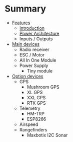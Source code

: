 # Summary

* [Features](README.md)
  * [Introduction](introduction.md)
  * [Power Architecture](power-architecture.md)
  * Inputs / Outputs
* [Main devices](test.md)
  * Radio receiver
  * ESC / Motor
  * All In One Module
  * Power Supply
    * Tiny module
* [Option devices](chapter1.md)
  * GPS
    * Mushroom GPS
    * XL GPS
    * XXL GPS
    * RTK GPS
  * Telemetry
    * HM-TRP
    * ESP8266
  * Airspeed
  * Rangefinders
    * Maxbotix I2C Sonar


